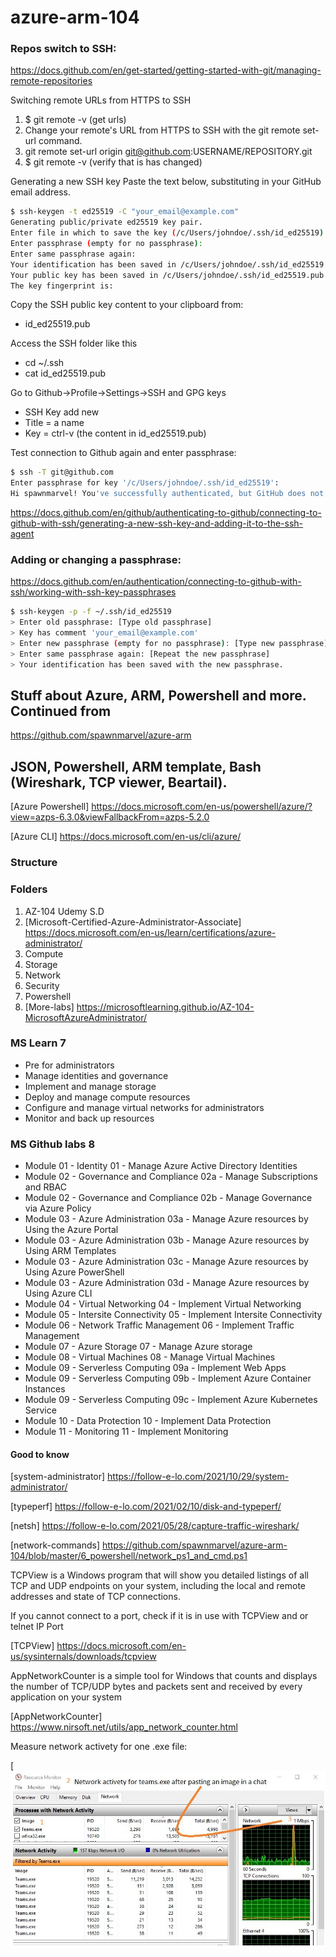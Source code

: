 # azure-arm-104

### Repos switch to SSH:

https://docs.github.com/en/get-started/getting-started-with-git/managing-remote-repositories

Switching remote URLs from HTTPS to SSH
1. $ git remote -v (get urls)
2. Change your remote's URL from HTTPS to SSH with the git remote set-url command.
3. git remote set-url origin git@github.com:USERNAME/REPOSITORY.git
4. $ git remote -v (verify that is has changed)

Generating a new SSH key
Paste the text below, substituting in your GitHub email address.

```sh
$ ssh-keygen -t ed25519 -C "your_email@example.com"
Generating public/private ed25519 key pair.
Enter file in which to save the key (/c/Users/johndoe/.ssh/id_ed25519):
Enter passphrase (empty for no passphrase):
Enter same passphrase again:
Your identification has been saved in /c/Users/johndoe/.ssh/id_ed25519
Your public key has been saved in /c/Users/johndoe/.ssh/id_ed25519.pub
The key fingerprint is:
```
Copy the SSH public key content to your clipboard from:
* id_ed25519.pub

Access the SSH folder like this
* cd ~/.ssh
* cat id_ed25519.pub

Go to Github->Profile->Settings->SSH and GPG keys
* SSH Key add new
* Title = a name
* Key = ctrl-v (the content in id_ed25519.pub)

Test connection to Github again and enter passphrase:
```sh
$ ssh -T git@github.com
Enter passphrase for key '/c/Users/johndoe/.ssh/id_ed25519':
Hi spawnmarvel! You've successfully authenticated, but GitHub does not provide shell access.
```

https://docs.github.com/en/github/authenticating-to-github/connecting-to-github-with-ssh/generating-a-new-ssh-key-and-adding-it-to-the-ssh-agent

### Adding or changing a passphrase:

https://docs.github.com/en/authentication/connecting-to-github-with-ssh/working-with-ssh-key-passphrases

```sh
$ ssh-keygen -p -f ~/.ssh/id_ed25519
> Enter old passphrase: [Type old passphrase]
> Key has comment 'your_email@example.com'
> Enter new passphrase (empty for no passphrase): [Type new passphrase]
> Enter same passphrase again: [Repeat the new passphrase]
> Your identification has been saved with the new passphrase.
```

## Stuff about Azure, ARM, Powershell and more. Continued from 

https://github.com/spawnmarvel/azure-arm

## JSON, Powershell, ARM template, Bash (Wireshark, TCP viewer, Beartail).

[Azure Powershell] https://docs.microsoft.com/en-us/powershell/azure/?view=azps-6.3.0&viewFallbackFrom=azps-5.2.0

[Azure CLI] https://docs.microsoft.com/en-us/cli/azure/

### Structure

### Folders
1. AZ-104 Udemy S.D
2. [Microsoft-Certified-Azure-Administrator-Associate] https://docs.microsoft.com/en-us/learn/certifications/azure-administrator/
3. Compute
4. Storage
5. Network
6. Security
7. Powershell
8. [More-labs] https://microsoftlearning.github.io/AZ-104-MicrosoftAzureAdministrator/

### MS Learn 7
* Pre for administrators
* Manage identities and governance
* Implement and manage storage
* Deploy and manage compute resources
* Configure and manage virtual networks for administrators
* Monitor and back up resources

### MS Github labs 8
* Module 01 - Identity 	01 - Manage Azure Active Directory Identities
* Module 02 - Governance and Compliance 	02a - Manage Subscriptions and RBAC
* Module 02 - Governance and Compliance 	02b - Manage Governance via Azure Policy
* Module 03 - Azure Administration 	03a - Manage Azure resources by Using the Azure Portal
* Module 03 - Azure Administration 	03b - Manage Azure resources by Using ARM Templates
* Module 03 - Azure Administration 	03c - Manage Azure resources by Using Azure PowerShell
* Module 03 - Azure Administration 	03d - Manage Azure resources by Using Azure CLI
* Module 04 - Virtual Networking 	04 - Implement Virtual Networking
* Module 05 - Intersite Connectivity 	05 - Implement Intersite Connectivity
* Module 06 - Network Traffic Management 	06 - Implement Traffic Management
* Module 07 - Azure Storage 	07 - Manage Azure storage
* Module 08 - Virtual Machines 	08 - Manage Virtual Machines
* Module 09 - Serverless Computing 	09a - Implement Web Apps
* Module 09 - Serverless Computing 	09b - Implement Azure Container Instances
* Module 09 - Serverless Computing 	09c - Implement Azure Kubernetes Service
* Module 10 - Data Protection 	10 - Implement Data Protection
* Module 11 - Monitoring 	11 - Implement Monitoring


#### Good to know

[system-administrator] https://follow-e-lo.com/2021/10/29/system-administrator/

[typeperf] https://follow-e-lo.com/2021/02/10/disk-and-typeperf/

[netsh] https://follow-e-lo.com/2021/05/28/capture-traffic-wireshark/

[network-commands] https://github.com/spawnmarvel/azure-arm-104/blob/master/6_powershell/network_ps1_and_cmd.ps1

TCPView is a Windows program that will show you detailed listings of all TCP and UDP endpoints on your system, including the local and remote addresses and state of TCP connections.

If you cannot connect to a port, check if it is in use with TCPView and or telnet IP Port

[TCPView] https://docs.microsoft.com/en-us/sysinternals/downloads/tcpview

AppNetworkCounter is a simple tool for Windows that counts and displays the number of TCP/UDP bytes and packets sent and received by every application on your system

[AppNetworkCounter] https://www.nirsoft.net/utils/app_network_counter.html

Measure network activety for one .exe file:

[![Screenshot](x1-measure-network-activety-for-one-exe-file.jpg)


